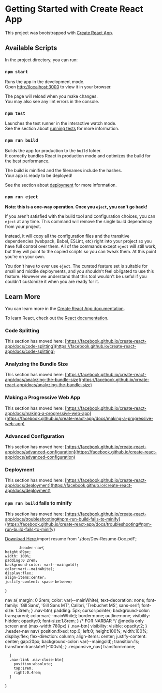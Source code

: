 # Getting Started with Create React App

This project was bootstrapped with [Create React App](https://github.com/facebook/create-react-app).

## Available Scripts

In the project directory, you can run:

### `npm start`

Runs the app in the development mode.\
Open [http://localhost:3000](http://localhost:3000) to view it in your browser.

The page will reload when you make changes.\
You may also see any lint errors in the console.

### `npm test`

Launches the test runner in the interactive watch mode.\
See the section about [running tests](https://facebook.github.io/create-react-app/docs/running-tests) for more information.

### `npm run build`

Builds the app for production to the `build` folder.\
It correctly bundles React in production mode and optimizes the build for the best performance.

The build is minified and the filenames include the hashes.\
Your app is ready to be deployed!

See the section about [deployment](https://facebook.github.io/create-react-app/docs/deployment) for more information.

### `npm run eject`

**Note: this is a one-way operation. Once you `eject`, you can't go back!**

If you aren't satisfied with the build tool and configuration choices, you can `eject` at any time. This command will remove the single build dependency from your project.

Instead, it will copy all the configuration files and the transitive dependencies (webpack, Babel, ESLint, etc) right into your project so you have full control over them. All of the commands except `eject` will still work, but they will point to the copied scripts so you can tweak them. At this point you're on your own.

You don't have to ever use `eject`. The curated feature set is suitable for small and middle deployments, and you shouldn't feel obligated to use this feature. However we understand that this tool wouldn't be useful if you couldn't customize it when you are ready for it.

## Learn More

You can learn more in the [Create React App documentation](https://facebook.github.io/create-react-app/docs/getting-started).

To learn React, check out the [React documentation](https://reactjs.org/).

### Code Splitting

This section has moved here: [https://facebook.github.io/create-react-app/docs/code-splitting](https://facebook.github.io/create-react-app/docs/code-splitting)

### Analyzing the Bundle Size

This section has moved here: [https://facebook.github.io/create-react-app/docs/analyzing-the-bundle-size](https://facebook.github.io/create-react-app/docs/analyzing-the-bundle-size)

### Making a Progressive Web App

This section has moved here: [https://facebook.github.io/create-react-app/docs/making-a-progressive-web-app](https://facebook.github.io/create-react-app/docs/making-a-progressive-web-app)

### Advanced Configuration

This section has moved here: [https://facebook.github.io/create-react-app/docs/advanced-configuration](https://facebook.github.io/create-react-app/docs/advanced-configuration)

### Deployment

This section has moved here: [https://facebook.github.io/create-react-app/docs/deployment](https://facebook.github.io/create-react-app/docs/deployment)

### `npm run build` fails to minify

This section has moved here: [https://facebook.github.io/create-react-app/docs/troubleshooting#npm-run-build-fails-to-minify](https://facebook.github.io/create-react-app/docs/troubleshooting#npm-run-build-fails-to-minify)



 <a href={resume} download="Dev-Resume-Doc.pdf"> Download Here </a>
          import resume from './doc/Dev-Resume-Doc.pdf';


          .header-nav{
    height:89px;
    width: 100%;
    padding:0 2rem;
    background-color: var(--maingold);
    color:var(--mainWhite);
    display:flex;
    align-items:center;
    justify-content: space-between;
  }
  
  nav a{
    margin: 0 2rem;
   color: var(--mainWhite);
   text-decoration: none;
   font-family: 'Gill Sans', 'Gill Sans MT', Calibri, 'Trebuchet MS', sans-serif;
   font-size: 1.3rem;
  }
   .nav-btn{
    padding: 5px;
    cursor:pointer;
    background-color: transparent;
    color:var(--mainWhite);
    border:none;
    outline:none;
    visibility: hidden;
    opacity:0;
    font-size:1.8rem;
  }
  /*  FOR NARBAR */
  @media only screen and (max-width:780px) {
    .nav-btn{
        visibility: visible;
        opacity:2;
      }
     .header-nav nav{
        position:fixed;
        top:0;
        left:0;
        height:100%;
        width:100%;
        display:flex;
        flex-direction: column;
        align-items: center;
        justify-content: center;
        gap:20px;
        background-color: var(--maingold);
        transition:1s;
        transform:translateY(-100vh);
      }
      .responsive_nav{
        transform:none;
        
      }
      .nav-link .nav-close-btn{
        position:absolute;
        top:1rem;
        right:0.4rem;
      }
  }

 
